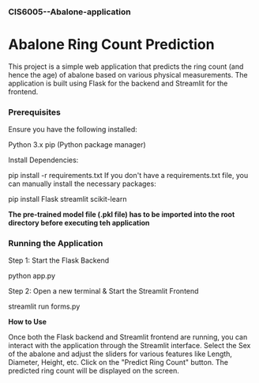 ### CIS6005--Abalone-application

# Abalone Ring Count Prediction
This project is a simple web application that predicts the ring count (and hence the age) of abalone based on various physical measurements. 
The application is built using Flask for the backend and Streamlit for the frontend.


### Prerequisites
Ensure you have the following installed:

Python 3.x
pip (Python package manager)


Install Dependencies:

pip install -r requirements.txt
If you don't have a requirements.txt file, you can manually install the necessary packages:

pip install Flask streamlit scikit-learn


**The pre-trained model file (.pkl file) has to be imported into the root directory before executing teh application**

### Running the Application

Step 1: Start the Flask Backend

python app.py


Step 2: Open a new terminal  & Start the Streamlit Frontend

streamlit run forms.py


**How to Use**

Once both the Flask backend and Streamlit frontend are running, you can interact with the application through the Streamlit interface.
Select the Sex of the abalone and adjust the sliders for various features like Length, Diameter, Height, etc.
Click on the "Predict Ring Count" button.
The predicted ring count will be displayed on the screen.

